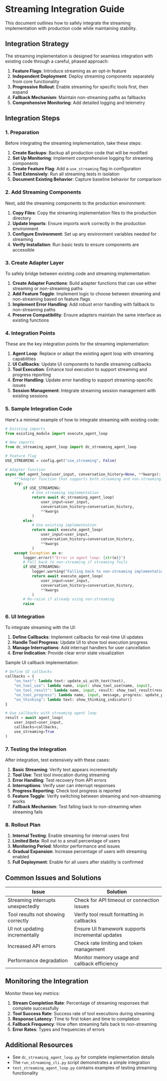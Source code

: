 # Streaming Integration Guide

This document outlines how to safely integrate the streaming implementation with production code while maintaining stability.

## Integration Strategy

The streaming implementation is designed for seamless integration with existing code through a careful, phased approach:

1. **Feature Flags**: Introduce streaming as an opt-in feature
2. **Independent Deployment**: Deploy streaming components separately from core functionality
3. **Progressive Rollout**: Enable streaming for specific tools first, then expand
4. **Fallback Mechanism**: Maintain non-streaming paths as fallbacks
5. **Comprehensive Monitoring**: Add detailed logging and telemetry

## Integration Steps

### 1. Preparation

Before integrating the streaming implementation, take these steps:

1. **Create Backups**: Backup all production code that will be modified
2. **Set Up Monitoring**: Implement comprehensive logging for streaming components
3. **Create Feature Flag**: Add a `use_streaming` flag in configuration
4. **Test Extensively**: Run all streaming tests in isolation
5. **Document Existing Behavior**: Capture baseline behavior for comparison

### 2. Add Streaming Components

Next, add the streaming components to the production environment:

1. **Copy Files**: Copy the streaming implementation files to the production directory
2. **Update Imports**: Ensure imports work correctly in the production environment
3. **Configure Environment**: Set up any environment variables needed for streaming
4. **Verify Installation**: Run basic tests to ensure components are accessible

### 3. Create Adapter Layer

To safely bridge between existing code and streaming implementation:

1. **Create Adapter Functions**: Build adapter functions that can use either streaming or non-streaming paths
2. **Add Feature Toggle**: Implement logic to choose between streaming and non-streaming based on feature flags
3. **Implement Error Handling**: Add robust error handling with fallback to non-streaming paths
4. **Preserve Compatibility**: Ensure adapters maintain the same interface as existing functions

### 4. Integration Points

These are the key integration points for the streaming implementation:

1. **Agent Loop**: Replace or adapt the existing agent loop with streaming capabilities
2. **UI Callbacks**: Update UI components to handle streaming callbacks
3. **Tool Execution**: Enhance tool execution to support streaming and progress reporting
4. **Error Handling**: Update error handling to support streaming-specific issues
5. **Session Management**: Integrate streaming session management with existing sessions

### 5. Sample Integration Code

Here's a minimal example of how to integrate streaming with existing code:

```python
# Existing imports
from existing_module import execute_agent_loop

# New imports
from dc_streaming_agent_loop import dc_streaming_agent_loop

# Feature flag
USE_STREAMING = config.get("use_streaming", False)

# Adapter function
async def agent_loop(user_input, conversation_history=None, **kwargs):
    """Adapter function that supports both streaming and non-streaming."""
    try:
        if USE_STREAMING:
            # Use streaming implementation
            return await dc_streaming_agent_loop(
                user_input=user_input,
                conversation_history=conversation_history,
                **kwargs
            )
        else:
            # Use existing implementation
            return await execute_agent_loop(
                user_input=user_input,
                conversation_history=conversation_history,
                **kwargs
            )
    except Exception as e:
        logger.error(f"Error in agent loop: {str(e)}")
        # Fall back to non-streaming if streaming fails
        if USE_STREAMING:
            logger.warning("Falling back to non-streaming implementation")
            return await execute_agent_loop(
                user_input=user_input,
                conversation_history=conversation_history,
                **kwargs
            )
        # Re-raise if already using non-streaming
        raise
```

### 6. UI Integration

To integrate streaming with the UI:

1. **Define Callbacks**: Implement callbacks for real-time UI updates
2. **Handle Tool Progress**: Update UI to show tool execution progress
3. **Manage Interruptions**: Add interrupt handlers for user cancellation
4. **Error Indication**: Provide clear error state visualization

Sample UI callback implementation:

```python
# Define UI callbacks
callbacks = {
    "on_text": lambda text: update_ui_with_text(text),
    "on_tool_use": lambda name, input: show_tool_use(name, input),
    "on_tool_result": lambda name, input, result: show_tool_result(result),
    "on_tool_progress": lambda name, input, message, progress: update_progress_bar(progress),
    "on_thinking": lambda text: show_thinking_indicator()
}

# Use callbacks with streaming agent loop
result = await agent_loop(
    user_input=user_input,
    callbacks=callbacks,
    use_streaming=True
)
```

### 7. Testing the Integration

After integration, test extensively with these cases:

1. **Basic Streaming**: Verify text appears incrementally
2. **Tool Use**: Test tool invocation during streaming
3. **Error Handling**: Test recovery from API errors
4. **Interruptions**: Verify user can interrupt responses
5. **Progress Reporting**: Check tool progress is reported
6. **Feature Toggle**: Verify switching between streaming and non-streaming works
7. **Fallback Mechanism**: Test falling back to non-streaming when streaming fails

### 8. Rollout Plan

1. **Internal Testing**: Enable streaming for internal users first
2. **Limited Beta**: Roll out to a small percentage of users
3. **Monitoring Period**: Monitor performance and issues
4. **Gradual Expansion**: Increase percentage of users with streaming enabled
5. **Full Deployment**: Enable for all users after stability is confirmed

## Common Issues and Solutions

| Issue | Solution |
|-------|----------|
| Streaming interrupts unexpectedly | Check for API timeout or connection issues |
| Tool results not showing correctly | Verify tool result formatting in callbacks |
| UI not updating incrementally | Ensure UI framework supports incremental updates |
| Increased API errors | Check rate limiting and token management |
| Performance degradation | Monitor memory usage and callback efficiency |

## Monitoring the Integration

Monitor these key metrics:

1. **Stream Completion Rate**: Percentage of streaming responses that complete successfully
2. **Tool Success Rate**: Success rate of tool executions during streaming
3. **Response Latency**: Time to first token and time to completion
4. **Fallback Frequency**: How often streaming falls back to non-streaming
5. **Error Rates**: Types and frequencies of errors

## Additional Resources

- See `dc_streaming_agent_loop.py` for complete implementation details
- The `run_streaming_cli.py` script demonstrates a simple integration
- `test_streaming_agent_loop.py` contains examples of testing streaming functionality